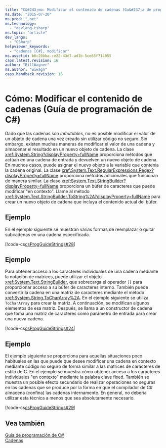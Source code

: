 ```yaml
---
title: "C&#243;mo: Modificar el contenido de cadenas (Gu&#237;a de programaci&#243;n de C#) | Microsoft Docs"
ms.date: "2015-07-20"
ms.prod: ".net"
ms.technology: 
  - "devlang-csharp"
ms.topic: "article"
dev_langs: 
  - "CSharp"
helpviewer_keywords: 
  - "cadenas [C#], modificar"
ms.assetid: b6c20bba-ce22-43d7-ad1b-5ce65f714055
caps.latest.revision: 16
author: "BillWagner"
ms.author: "wiwagn"
caps.handback.revision: 16
---
```

# C&#243;mo: Modificar el contenido de cadenas (Gu&#237;a de programaci&#243;n de C#)
Dado que las cadenas son *inmutables*, no es posible modificar el valor de un objeto de cadena una vez creado sin utilizar código no seguro.  Sin embargo, existen muchas maneras de modificar el valor de una cadena y almacenar el resultado en un nuevo objeto de cadena.  La clase <xref:System.String?displayProperty=fullName> proporciona métodos que actúan en una cadena de entrada y devuelven un nuevo objeto de cadena.  En muchos casos, puede asignar el nuevo objeto a la variable que contenía la cadena original.  La clase <xref:System.Text.RegularExpressions.Regex?displayProperty=fullName> proporciona métodos adicionales que funcionan de manera similar.  La clase <xref:System.Text.StringBuilder?displayProperty=fullName> proporciona un búfer de caracteres que puede modificar "en contexto". Llame al método <xref:System.Text.StringBuilder.ToString%2A?displayProperty=fullName> para crear un nuevo objeto de cadena que incluya el contenido actual del búfer.  
  
## Ejemplo  
 En el ejemplo siguiente se muestran varias formas de reemplazar o quitar subcadenas en una cadena especificada.  
  
 [!code-cs[csProgGuideStrings#28](../../../csharp/programming-guide/strings/codesnippet/csharp/CSRefStrings/Strings.cs#28)]  
  
## Ejemplo  
 Para obtener acceso a los caracteres individuales de una cadena mediante la notación de matrices, puede utilizar el objeto <xref:System.Text.StringBuilder>, que sobrecarga el operador `[]` para proporcionar acceso a su búfer de caracteres interno.  También puede convertir la cadena en una matriz de caracteres mediante el método <xref:System.String.ToCharArray%2A>.  En el ejemplo siguiente se utiliza `ToCharArray` para crear la matriz.  A continuación, se modifican algunos elementos de esa matriz.  Después, se llama a un constructor de cadena que toma una matriz de caracteres como parámetro de entrada para crear una nueva cadena.  
  
 [!code-cs[csProgGuideStrings#24](../../../csharp/programming-guide/strings/codesnippet/csharp/CSRefStrings/Strings.cs#24)]  
  
## Ejemplo  
 El ejemplo siguiente se proporciona para aquellas situaciones poco habituales en las que puede que desee modificar una cadena en contexto mediante código no seguro de forma similar a las matrices de caracteres de estilo de C.  En el ejemplo se muestra cómo obtener acceso a los caracteres individuales "en contexto" mediante la palabra clave fixed.  También se muestra un posible efecto secundario de realizar operaciones no seguras en las cadenas que se produce por la forma en que el compilador de C\# almacena \(confina\) las cadenas internamente.  En general, no debería utilizar esta técnica a menos que sea absolutamente necesario.  
  
 [!code-cs[csProgGuideStrings#29](../../../csharp/programming-guide/strings/codesnippet/csharp/CSRefStrings/Strings.cs#29)]  
  
## Vea también  
 [Guía de programación de C\#](../../../csharp/programming-guide/index.md)   
 [Cadenas](../../../csharp/programming-guide/strings/index.md)